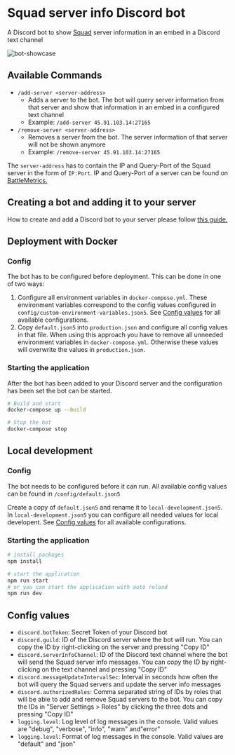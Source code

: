 # Squad server info Discord bot

A Discord bot to show [Squad](https://joinsquad.com/) server information in an embed in a Discord text channel

![bot-showcase](https://user-images.githubusercontent.com/24782633/210171593-96470974-541f-45a2-9c08-e6f2d1134512.png)

## Available Commands

- `/add-server <server-address>`
  - Adds a server to the bot. The bot will query server information from that server and show that information in an embed in a configured text channel
  - Example: `/add-server 45.91.103.14:27165`
- `/remove-server <server-address>`
  - Removes a server from the bot. The server information of that server will not be shown anymore
  - Example: `/remove-server 45.91.103.14:27165`

The `server-address` has to contain the IP and Query-Port of the Squad server in the form of `IP:Port`. IP and Query-Port of a server can be found on [BattleMetrics.](https://www.battlemetrics.com)

## Creating a bot and adding it to your server

How to create and add a Discord bot to your server please follow [this guide.](https://discordjs.guide/preparations/adding-your-bot-to-servers.html#bot-invite-links)

## Deployment with Docker
### Config

The bot has to be configured before deployment.
This can be done in one of two ways:

1. Configure all environment variables in `docker-compose.yml`. These environment variables correspond to the config values configured in `config/custom-environment-variables.json5`. See [Config values](#config-values) for all available configurations.
2. Copy `default.json5` into `production.json` and configure all config values in that file. When using this approach you have to remove all unneeded environment variables in `docker-compose.yml`. Otherwise these values will overwrite the values in `production.json`.

### Starting the application
After the bot has been added to your Discord server and the configuration has been set the bot can be started.
```bash
# Build and start
docker-compose up --build

# Stop the bot
docker-compose stop
```

## Local development
### Config

The bot needs to be configured before it can run.
All available config values can be found in `/config/default.json5`

Create a copy of `default.json5` and rename it to `local-development.json5`.
In `local-development.json5` you can configure all needed values for local developent. See [Config values](#config-values) for all available configurations.

### Starting the application
```bash
# install packages
npm install

# start the application
npm run start
# or you can start the application with auto reload
npm run dev
```

## Config values
- `discord.botToken`: Secret Token of your Discord bot
- `discord.guild`: ID of the Discord server where the bot will run. You can copy the ID by right-clicking on the server and pressing "Copy ID"
- `discord.serverInfoChannel`: ID of the Discord text channel where the bot will send the Squad server info messages. You can copy the ID by right-clicking on the text channel and pressing "Copy ID"
- `discord.messageUpdateIntervalSec`: Interval in seconds how often the bot will query the Squad servers and update the server info messages
- `discord.authorizedRoles`: Comma separated string of IDs by roles that will be able to add and remove Squad servers to the bot. You can copy the IDs in "Server Settings > Roles" by clicking the three dots and pressing "Copy ID"
- `logging.level`: Log level of log messages in the console. Valid values are "debug", "verbose", "info", "warn" and"error"
- `logging.level`: Format of log messages in the console. Valid values are "default" and "json"
